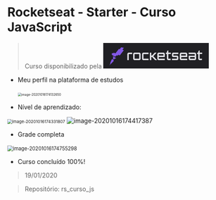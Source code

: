 # Rocketseat - Starter - **Curso JavaScript**

>  Curso disponibilizado pela ![image-20201016173715869](\images\image-20201016173715869.png)



- Meu perfil na plataforma de estudos

   <img src="..\rs_curso_js\images\image-20201016174132650.png" alt="image-20201016174132650" style="zoom:50%;" />

- Nível de aprendizado:

<img src="..\rs_curso_js\images\image-20201016174331807.png" alt="image-20201016174331807" style="zoom:67%;" />  ![image-20201016174417387](..\rs_curso_js\images\image-20201016174417387.png)

- Grade completa

 <img src="..\rs_curso_js\images\image-20201016174755298.png" alt="image-20201016174755298" style="zoom:80%;" />

- Curso concluído 100%!
> 19/01/2020




> Repositório: rs_curso_js



